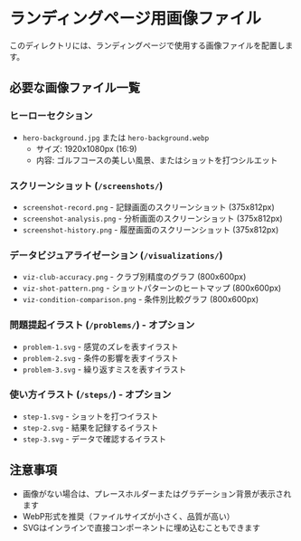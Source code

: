 # ランディングページ用画像ファイル

このディレクトリには、ランディングページで使用する画像ファイルを配置します。

## 必要な画像ファイル一覧

### ヒーローセクション
- `hero-background.jpg` または `hero-background.webp`
  - サイズ: 1920x1080px (16:9)
  - 内容: ゴルフコースの美しい風景、またはショットを打つシルエット

### スクリーンショット (`/screenshots/`)
- `screenshot-record.png` - 記録画面のスクリーンショット (375x812px)
- `screenshot-analysis.png` - 分析画面のスクリーンショット (375x812px)
- `screenshot-history.png` - 履歴画面のスクリーンショット (375x812px)

### データビジュアライゼーション (`/visualizations/`)
- `viz-club-accuracy.png` - クラブ別精度のグラフ (800x600px)
- `viz-shot-pattern.png` - ショットパターンのヒートマップ (800x600px)
- `viz-condition-comparison.png` - 条件別比較グラフ (800x600px)

### 問題提起イラスト (`/problems/`) - オプション
- `problem-1.svg` - 感覚のズレを表すイラスト
- `problem-2.svg` - 条件の影響を表すイラスト
- `problem-3.svg` - 繰り返すミスを表すイラスト

### 使い方イラスト (`/steps/`) - オプション
- `step-1.svg` - ショットを打つイラスト
- `step-2.svg` - 結果を記録するイラスト
- `step-3.svg` - データで確認するイラスト

## 注意事項
- 画像がない場合は、プレースホルダーまたはグラデーション背景が表示されます
- WebP形式を推奨（ファイルサイズが小さく、品質が高い）
- SVGはインラインで直接コンポーネントに埋め込むこともできます
